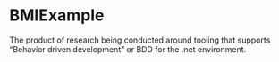# BMIExample
The product of research being conducted around tooling that supports “Behavior driven development” or BDD for the .net environment.
